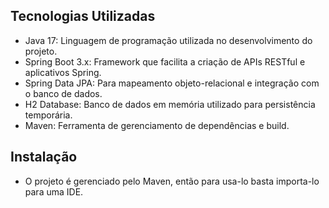 ## Tecnologias Utilizadas
- Java 17: Linguagem de programação utilizada no desenvolvimento do projeto.
- Spring Boot 3.x: Framework que facilita a criação de APIs RESTful e aplicativos Spring.
- Spring Data JPA: Para mapeamento objeto-relacional e integração com o banco de dados.
- H2 Database: Banco de dados em memória utilizado para persistência temporária.
- Maven: Ferramenta de gerenciamento de dependências e build.
## Instalação
- O projeto é gerenciado pelo Maven, então para usa-lo basta importa-lo para uma IDE.
